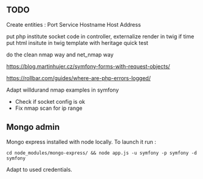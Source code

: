 ## TODO

Create entities :
Port
Service
Hostname
Host
Address

put php institute socket code in controller, externalize render in twig if time
put html insitute in twig template with heritage
quick test

do the clean nmap way and net_nmap way

https://blog.martinhujer.cz/symfony-forms-with-request-objects/

https://rollbar.com/guides/where-are-php-errors-logged/

Adapt willdurand nmap examples in symfony
* Check if socket config is ok
* Fix nmap scan for ip range

## Mongo admin

Mongo express installed with node locally. To launch it run :
```
cd node_modules/mongo-express/ && node app.js -u symfony -p symfony -d symfony
```
Adapt to used credentials.